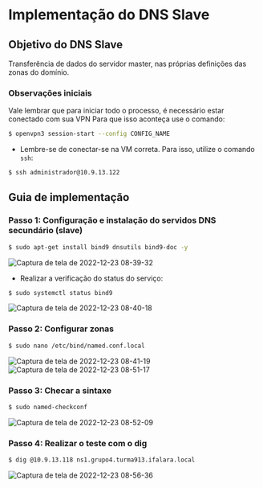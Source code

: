# Implementação do DNS Slave

## Objetivo do DNS Slave
Transferência de dados do servidor master, nas próprias definições das zonas do domínio.

### Observações iniciais
Vale lembrar que para iniciar todo o processo, é necessário estar conectado com sua VPN
Para que isso aconteça use o comando:
```bash
$ openvpn3 session-start --config CONFIG_NAME
```

* Lembre-se de conectar-se na VM correta. Para isso, utilize o comando ```ssh```:
```bash
$ ssh administrador@10.9.13.122
```

## Guia de implementação

### Passo 1: Configuração e instalação do servidos DNS secundário (slave)
``` bash
$ sudo apt-get install bind9 dnsutils bind9-doc -y
``` 
![Captura de tela de 2022-12-23 08-39-32](https://user-images.githubusercontent.com/80183918/209334779-bf326c64-1950-4726-88e9-14a83092c6f4.png)

* Realizar a verificação do status do serviço:
``` bash
$ sudo systemctl status bind9
``` 
![Captura de tela de 2022-12-23 08-40-18](https://user-images.githubusercontent.com/80183918/209334990-31fe7dd2-59a0-47b2-9f0e-265396960c4c.png)

### Passo 2: Configurar zonas
``` bash
$ sudo nano /etc/bind/named.conf.local
``` 
![Captura de tela de 2022-12-23 08-41-19](https://user-images.githubusercontent.com/80183918/209335279-cc03815f-58ff-48c2-ab4d-b7276f921ca7.png)
![Captura de tela de 2022-12-23 08-51-17](https://user-images.githubusercontent.com/80183918/209335463-cf53e50b-6838-4f1f-8ff8-d586881bc71f.png)

### Passo 3: Checar a sintaxe
``` bash
$ sudo named-checkconf
``` 
![Captura de tela de 2022-12-23 08-52-09](https://user-images.githubusercontent.com/80183918/209335737-9191c4fa-8f3a-4ab4-97a8-cfcc9663eeed.png)

### Passo 4: Realizar o teste com o dig
``` bash
$ dig @10.9.13.118 ns1.grupo4.turma913.ifalara.local
``` 
![Captura de tela de 2022-12-23 08-56-36](https://user-images.githubusercontent.com/80183918/209336029-0a2987a7-750c-4afb-a84c-29ee3d6e1691.png)
